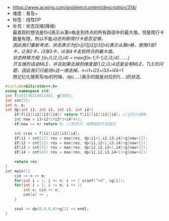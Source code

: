 * https://www.acwing.com/problem/content/description/314/
* 难度：普及+
* 标签：线性DP
* 补充：状态压缩(降维) </br>
最直观的想法是f[n]表示从第n格走到终点的所有路径中的最大值。但是爬行卡数量有限，所以不能*动态判断爬行卡是否足够。</br>
因此我们重新考虑，状态表示为f[n][i1][i2][i3][i4]表示从第n格，使用i1张1卡，i2张2卡，i3张3卡，i4张4卡走到终点的最大值。</br>
状态转移方程: f(n,i1,i2,i3,i4) = max(f(n-1,i1-1,i2,i3,i4)…….) </br>
开五维的话会MLE，并且如果去掉的维度是i1,i2,i3,i4还是会有MLE，TLE的问题，因此我们只能将n这一维去掉。n=i1+i2*2+i3*3+i4*4+1 </br>
用记忆化搜索写dp的时候，dp(…..)表示的就是对应的f(….)的状态. </br>

```cpp
#include<bits/stdc++.h>
using namespace std;
int f[45][45][45][45], g[355];
int cnt[5];
int n, m;
int dp(int i1, int i2, int i3, int i4){
    if(f[i1][i2][i3][i4]) return f[i1][i2][i3][i4]; //记忆化搜索
    int now = i1+i2*2+i3*3+i4*4+1;
    if(now == n) return 0; //到终点，按照规则不会超过
    
    int &res = f[i1][i2][i3][i4];
    if(i1 < cnt[1]) res = max(res, dp(i1+1,i2,i3,i4)+g[now+1]);
    if(i2 < cnt[2]) res = max(res, dp(i1,i2+1,i3,i4)+g[now+2]);
    if(i3 < cnt[3]) res = max(res, dp(i1,i2,i3+1,i4)+g[now+3]);
    if(i4 < cnt[4]) res = max(res, dp(i1,i2,i3,i4+1)+g[now+4]);
    
    return res;
}
int main(){
    cin >> n >> m;
    for(int i = 1; i <= n; i ++ ) scanf("%d", &g[i]);
    for(int i = 1; i <= m; i ++ ){
        int x; cin >> x;
        cnt[x] ++ ;
    }
    
    cout << dp(0,0,0,0)+g[1] << endl;
}
```
